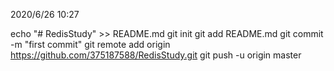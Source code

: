 2020/6/26 10:27

echo "# RedisStudy" >> README.md
git init
git add README.md
git commit -m "first commit"
git remote add origin https://github.com/375187588/RedisStudy.git
git push -u origin master